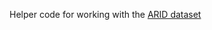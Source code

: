 Helper code for working with the [ARID dataset](https://www.acin.tuwien.ac.at/en/vision-for-robotics/software-tools/autonomous-robot-indoor-dataset/)
